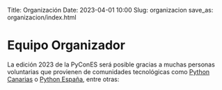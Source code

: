 Title: Organización
Date: 2023-04-01 10:00
Slug: organizacion
save_as: organizacion/index.html


# Equipo Organizador

La edición 2023 de la PyConES será posible gracias a muchas personas
voluntarias que provienen de comunidades tecnológicas como
[Python Canarias](https://pythoncanarias.es/) o
[Python España](https://es.python.org/"), entre otras:
